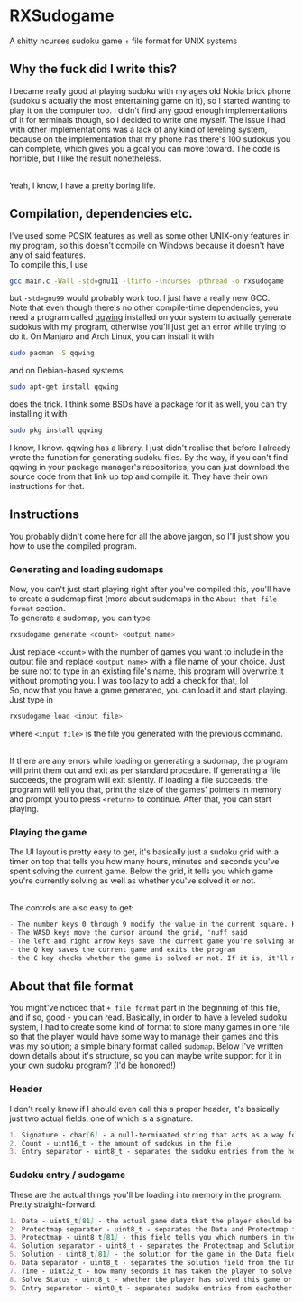 # RXSudogame
A shitty ncurses sudoku game + file format for UNIX systems

## Why the fuck did I write this?
I became really good at playing sudoku with my ages old Nokia brick phone (sudoku's actually the most entertaining game on it), so I started wanting to play it on the computer too. I didn't find any good enough implementations of it for terminals though, so I decided to write one myself. The issue I had with other implementations was a lack of any kind of leveling system, because on the implementation that my phone has there's 100 sudokus you can complete, which gives you a goal you can move toward. The code is horrible, but I like the result nonetheless.<br><br>

Yeah, I know, I have a pretty boring life.

## Compilation, dependencies etc.
I've used some POSIX features as well as some other UNIX-only features in my program, so this doesn't compile on Windows because it doesn't have any of said features.<br>
To compile this, I use
```sh
gcc main.c -Wall -std=gnu11 -ltinfo -lncurses -pthread -o rxsudogame
```
but `-std=gnu99` would probably work too. I just have a really new GCC.<br>
Note that even though there's no other compile-time dependencies, you need a program called [qqwing](https://qqwing.com/download.html "qqwing downloads") installed on your system to actually generate sudokus with my program, otherwise you'll just get an error while trying to do it. On Manjaro and Arch Linux, you can install it with
```sh
sudo pacman -S qqwing
```
and on Debian-based systems,
```sh
sudo apt-get install qqwing
```
does the trick. I think some BSDs have a package for it as well, you can try installing it with
```sh
sudo pkg install qqwing
```
I know, I know. qqwing has a library. I just didn't realise that before I already wrote the function for generating sudoku files. By the way, if you can't find qqwing in your package manager's repositories, you can just download the source code from that link up top and compile it. They have their own instructions for that.

## Instructions
You probably didn't come here for all the above jargon, so I'll just show you how to use the compiled program.

### Generating and loading sudomaps
Now, you can't just start playing right after you've compiled this, you'll have to create a sudomap first (more about sudomaps in the `About that file format` section.<br>
To generate a sudomap, you can type
```sh
rxsudogame generate <count> <output name>
```
Just replace `<count>` with the number of games you want to include in the output file and replace `<output name>` with a file name of your choice. Just be sure not to type in an existing file's name, this program will overwrite it without prompting you. I was too lazy to add a check for that, lol<br>
So, now that you have a game generated, you can load it and start playing. Just type in
```sh
rxsudogame load <input file>
```
where `<input file>` is the file you generated with the previous command.<br><br>

If there are any errors while loading or generating a sudomap, the program will print them out and exit as per standard procedure. If generating a file succeeds, the program will exit silently. If loading a file succeeds, the program will tell you that, print the size of the games' pointers in memory and prompt you to press `<return>` to continue. After that, you can start playing.

### Playing the game
The UI layout is pretty easy to get, it's basically just a sudoku grid with a timer on top that tells you how many hours, minutes and seconds you've spent solving the current game. Below the grid, it tells you which game you're currently solving as well as whether you've solved it or not.<br><br>

The controls are also easy to get:
```md
- The number keys 0 through 9 modify the value in the current square. Keys 1 through 9 set a new value for the square and 0 clears an existing value. Note that you can't change a protected square's value. Those are indicated by a reverse color pattern.
- The WASD keys move the cursor around the grid, 'nuff said
- The left and right arrow keys save the current game you're solving and select another one. Left selects the previous game, right selects the next one.
- the Q key saves the current game and exits the program
- the C key checks whether the game is solved or not. If it is, it'll mark the game solved and save it, stopping the timer. If the game isn't solved, it'll highlight all incorrect squares with a reverse color pattern for 2 seconds.
```

## About that file format
You might've noticed that `+ file format` part in the beginning of this file, and if so, good - you can read. Basically, in order to have a leveled sudoku system, I had to create some kind of format to store many games in one file so that the player would have some way to manage their games and this was my solution; a simple binary format called `sudomap`. Below I've written down details about it's structure, so you can maybe write support for it in your own sudoku program? (I'd be honored!)

### Header
I don't really know if I should even call this a proper header, it's basically just two actual fields, one of which is a signature.
```md
1. Signature - char[6] - a null-terminated string that acts as a way for programs to verify the file format. This should always be equal to "RXDSF".
2. Count - uint16_t - the amount of sudokus in the file
3. Entry separator - uint8_t - separates the sudoku entries from the header. This should always be equal to 0xFF.
```

### Sudoku entry / sudogame
These are the actual things you'll be loading into memory in the program. Pretty straight-forward.
```md
1. Data - uint8_t[81] - the actual game data that the player should be able to modify.
2. Protectmap separator - uint8_t - separates the Data and Protectmap fields. Should always be equal to 0xFC
3. Protectmap - uint8_t[81] - this field tells you which numbers in the Data field are generated by the program and should be protected from the player. A "1" in an index of this field means that the same index in the Data field should be protected.
4. Solution separator - uint8_t - separates the Protectmap and Solution fields. Should always be equal to 0xFE
5. Solution - uint8_t[81] - the solution for the game in the Data field.
6. Data separator - uint8_t - separates the Solution field from the Time and Solve Status fields. Should always be equal to 0xFD
7. Time - uint32_t - how many seconds it has taken the player to solve the current game
8. Solve Status - uint8_t - whether the player has solved this game or not
9. Entry separator - uint8_t - separates sudoku entries from eachother. Should always be equal to 0xFF
```
